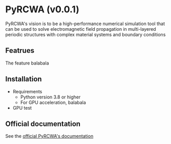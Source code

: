 # PyRCWA (v0.0.1)
PyRCWA's vision is to be a high-performance numerical simulation tool that can be used to solve electromagnetic field propagation in multi-layered periodic structures with complex material systems and boundary conditions

## Featrues
The feature balabala

## Installation

- Requirements
  - Python version 3.8 or higher
  - For GPU acceleration, balabala
- GPU test

## Official documentation
See the [official PyRCWA's documentation](https://pyrcwa.readthedocs.io/en/latest/ "official PyRCWA's documentation")
